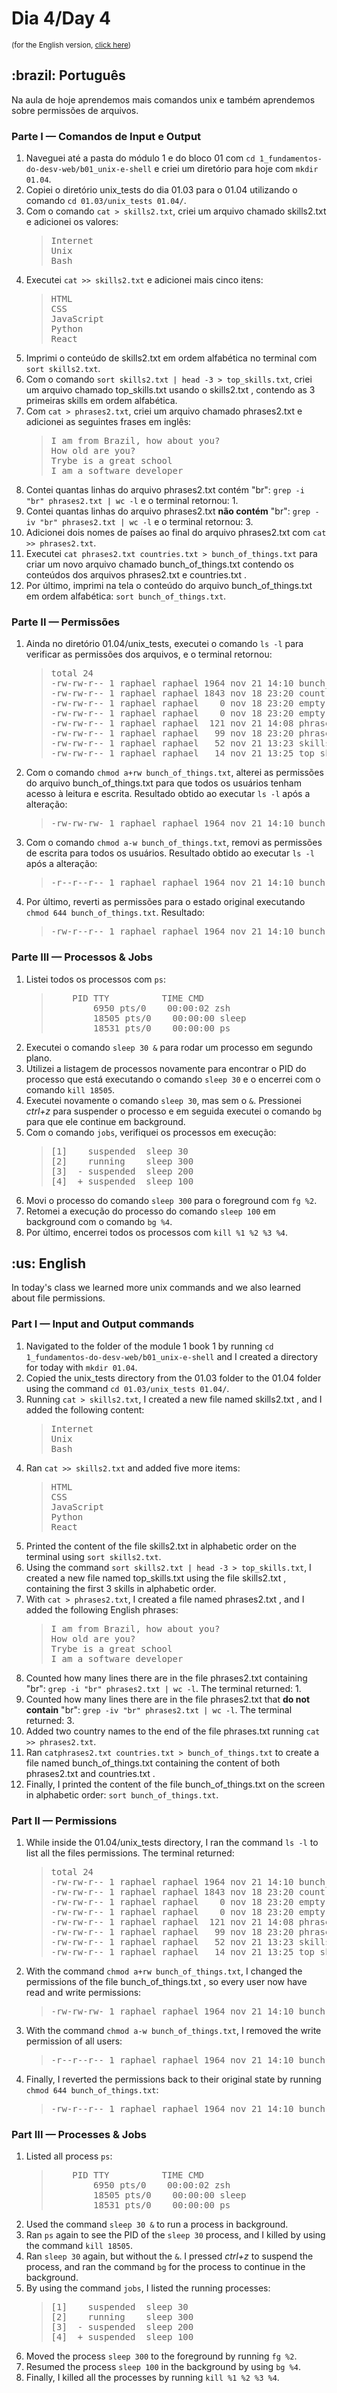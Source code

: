 # Dia 4/Day 4
<small>(for the English version, <a href="#en">click here</a>)</small>
<h2>:brazil: Português</h2>
<p>Na aula de hoje aprendemos mais comandos unix e também aprendemos sobre permissões de arquivos.</p>
<h3>Parte I — Comandos de Input e Output</h3>
  <ol>
    <li>Naveguei até a pasta do módulo 1 e do bloco 01 com <code>cd 1_fundamentos-do-desv-web/b01_unix-e-shell</code> e criei um diretório para hoje com <code>mkdir 01.04</code>.
    <li>Copiei o diretório unix_tests do dia 01.03 para o 01.04 utilizando o comando <code>cd 01.03/unix_tests 01.04/</code>.
    <li>Com o comando <code>cat > skills2.txt</code>, criei um arquivo chamado skills2.txt e adicionei os valores:
      <blockquote>
        <pre>
Internet
Unix
Bash</pre>
      </blockquote>
    <li>Executei <code>cat >> skills2.txt</code> e adicionei mais cinco itens:
      <blockquote>
        <pre>
HTML
CSS
JavaScript
Python
React</pre>
      </blockquote>
    <li>Imprimi o conteúdo de skills2.txt em ordem alfabética no terminal com <code>sort skills2.txt</code>.
    <li>Com o comando <code>sort skills2.txt | head -3 > top_skills.txt</code>, criei um arquivo chamado top_skills.txt usando o skills2.txt , contendo as 3 primeiras skills em ordem alfabética.
    <li>Com <code>cat > phrases2.txt</code>, criei um arquivo chamado phrases2.txt e adicionei as seguintes frases em inglês:
      <blockquote>
        <pre>
I am from Brazil, how about you?
How old are you?
Trybe is a great school
I am a software developer</pre>
      </blockquote>
    <li>Contei quantas linhas do arquivo phrases2.txt contém "br": <code>grep -i "br" phrases2.txt | wc -l</code> e o terminal retornou: 1.
    <li>Contei quantas linhas do arquivo phrases2.txt <strong>não contém</strong> "br": <code>grep -iv "br" phrases2.txt | wc -l</code> e o terminal retornou: 3.
    <li>Adicionei dois nomes de países ao final do arquivo phrases2.txt com <code>cat >> phrases2.txt</code>.
    <li>Executei <code>cat phrases2.txt countries.txt > bunch_of_things.txt</code> para criar um novo arquivo chamado bunch_of_things.txt contendo os conteúdos dos arquivos phrases2.txt e countries.txt .
    <li>Por último, imprimi na tela o conteúdo do arquivo bunch_of_things.txt em ordem alfabética: <code>sort bunch_of_things.txt</code>.
  </ol>
<h3>Parte II — Permissões</h3>
  <ol>
    <li>Ainda no diretório 01.04/unix_tests, executei o comando <code>ls -l</code> para verificar as permissões dos arquivos, e o terminal retornou:
      <blockquote>
        <pre>
total 24
-rw-rw-r-- 1 raphael raphael 1964 nov 21 14:10 bunch_of_things.txt
-rw-rw-r-- 1 raphael raphael 1843 nov 18 23:20 countries.txt
-rw-rw-r-- 1 raphael raphael    0 nov 18 23:20 empty.pdf
-rw-rw-r-- 1 raphael raphael    0 nov 18 23:20 empty.tbt
-rw-rw-r-- 1 raphael raphael  121 nov 21 14:08 phrases2.txt
-rw-rw-r-- 1 raphael raphael   99 nov 18 23:20 phrases.txt
-rw-rw-r-- 1 raphael raphael   52 nov 21 13:23 skills2.txt
-rw-rw-r-- 1 raphael raphael   14 nov 21 13:25 top_skills.txt</pre>
      </blockquote>
    <li>Com o comando <code>chmod a+rw bunch_of_things.txt</code>, alterei as permissões do arquivo bunch_of_things.txt para que todos os usuários tenham acesso à leitura e escrita. Resultado obtido ao executar <code>ls -l</code> após a alteração:
      <blockquote>
        <pre>
-rw-rw-rw- 1 raphael raphael 1964 nov 21 14:10 bunch_of_things.txt</pre>
      </blockquote>
    <li>Com o comando <code>chmod a-w bunch_of_things.txt</code>, removi as permissões de escrita para todos os usuários. Resultado obtido ao executar <code>ls -l</code> após a alteração:
      <blockquote>
        <pre>
-r--r--r-- 1 raphael raphael 1964 nov 21 14:10 bunch_of_things.txt</pre>
      </blockquote>
    <li>Por último, reverti as permissões para o estado original executando <code>chmod 644 bunch_of_things.txt</code>. Resultado:
      <blockquote>
        <pre>
-rw-r--r-- 1 raphael raphael 1964 nov 21 14:10 bunch_of_things.txt</pre>
      </blockquote>
  </ol>
<h3>Parte III — Processos & Jobs</h3>
  <ol>
    <li>Listei todos os processos com <code>ps</code>:
      <blockquote>
    <pre>
    PID TTY          TIME CMD
        6950 pts/0    00:00:02 zsh
        18505 pts/0    00:00:00 sleep
        18531 pts/0    00:00:00 ps</pre>
      </blockquote>
    <li>Executei o comando <code>sleep 30 &</code> para rodar um processo em segundo plano.
    <li>Utilizei a listagem de processos novamente para encontrar o PID do processo que está executando o comando <code>sleep 30</code> e o encerrei com o comando <code>kill 18505</code>.
    <li>Executei novamente o comando <code>sleep 30</code>, mas sem o <code>&</code>. Pressionei <em>ctrl+z</em> para suspender o processo e em seguida executei o comando <code>bg</code> para que ele continue em background.
    <li>Com o comando <code>jobs</code>, verifiquei os processos em execução:
      <blockquote>
    <pre>
[1]    suspended  sleep 30
[2]    running    sleep 300
[3]  - suspended  sleep 200
[4]  + suspended  sleep 100</pre>
      </blockquote>
    <li>Movi o processo do comando <code>sleep 300</code> para o foreground com <code>fg %2</code>.
    <li>Retomei a execução do processo do comando <code>sleep 100</code> em background com o comando <code>bg %4</code>.
    <li>Por último, encerrei todos os processos com <code>kill %1 %2 %3 %4</code>.
  </ol>

<h2 id="en">:us: English</h2>
<p>In today's class we learned more unix commands and we also learned about file permissions.</p>
<h3>Part I — Input and Output commands</h3>
  <ol>
    <li>Navigated to the folder of the module 1 book 1 by running <code>cd 1_fundamentos-do-desv-web/b01_unix-e-shell</code> and I created a directory for today with <code>mkdir 01.04</code>.
    <li>Copied the unix_tests directory from the 01.03 folder to the 01.04 folder using the command <code>cd 01.03/unix_tests 01.04/</code>.
    <li>Running <code>cat > skills2.txt</code>, I created a new file named skills2.txt , and I added the following content:
      <blockquote>
        <pre>
Internet
Unix
Bash</pre>
      </blockquote>
    <li>Ran <code>cat >> skills2.txt</code> and added five more items:
      <blockquote>
        <pre>
HTML
CSS
JavaScript
Python
React</pre>
      </blockquote>
    <li>Printed the content of the file skills2.txt in alphabetic order on the terminal using <code>sort skills2.txt</code>.
    <li>Using the command <code>sort skills2.txt | head -3 > top_skills.txt</code>, I created a new file named top_skills.txt using the file skills2.txt , containing the first 3 skills in alphabetic order.
    <li>With <code>cat > phrases2.txt</code>, I created a file named phrases2.txt , and I added the following English phrases:
      <blockquote>
        <pre>
I am from Brazil, how about you?
How old are you?
Trybe is a great school
I am a software developer</pre>
        </blockquote>
    <li>Counted how many lines there are in the file phrases2.txt containing "br": <code>grep -i "br" phrases2.txt | wc -l</code>. The terminal returned: 1.
    <li>Counted how many lines there are in the file phrases2.txt that <strong>do not contain</strong> "br": <code>grep -iv "br" phrases2.txt | wc -l</code>. The terminal returned: 3.
    <li>Added two country names to the end of the file phrases.txt running <code>cat >> phrases2.txt</code>.
    <li>Ran <code>catphrases2.txt countries.txt > bunch_of_things.txt</code> to create a file named bunch_of_things.txt containing the content of both phrases2.txt and countries.txt .
    <li>Finally, I printed the content of the file bunch_of_things.txt on the screen in alphabetic order: <code>sort bunch_of_things.txt</code>.
  </ol>
<h3>Part II — Permissions</h3>
  <ol>
    <li>While inside the 01.04/unix_tests directory, I ran the command <code>ls -l</code> to list all the files permissions. The terminal returned:
      <blockquote>
        <pre>
total 24
-rw-rw-r-- 1 raphael raphael 1964 nov 21 14:10 bunch_of_things.txt
-rw-rw-r-- 1 raphael raphael 1843 nov 18 23:20 countries.txt
-rw-rw-r-- 1 raphael raphael    0 nov 18 23:20 empty.pdf
-rw-rw-r-- 1 raphael raphael    0 nov 18 23:20 empty.tbt
-rw-rw-r-- 1 raphael raphael  121 nov 21 14:08 phrases2.txt
-rw-rw-r-- 1 raphael raphael   99 nov 18 23:20 phrases.txt
-rw-rw-r-- 1 raphael raphael   52 nov 21 13:23 skills2.txt
-rw-rw-r-- 1 raphael raphael   14 nov 21 13:25 top_skills.txt</pre>
      </blockquote>
    <li>With the command <code>chmod a+rw bunch_of_things.txt</code>, I changed the permissions of the file bunch_of_things.txt , so every user now have read and write permissions:
      <blockquote>
        <pre>
-rw-rw-rw- 1 raphael raphael 1964 nov 21 14:10 bunch_of_things.txt</pre>
      </blockquote>
    <li>With the command <code>chmod a-w bunch_of_things.txt</code>, I removed the write permission of all users:
      <blockquote>
        <pre>
-r--r--r-- 1 raphael raphael 1964 nov 21 14:10 bunch_of_things.txt</pre>
      </blockquote>
    <li>Finally, I reverted the permissions back to their original state by running <code>chmod 644 bunch_of_things.txt</code>:
      <blockquote>
        <pre>
-rw-r--r-- 1 raphael raphael 1964 nov 21 14:10 bunch_of_things.txt</pre>
      </blockquote>
  </ol>
<h3>Part III — Processes & Jobs</h3>
  <ol>
    <li>Listed all process <code>ps</code>:
      <blockquote>
        <pre>
    PID TTY          TIME CMD
        6950 pts/0    00:00:02 zsh
        18505 pts/0    00:00:00 sleep
        18531 pts/0    00:00:00 ps</pre>
      </blockquote>
    <li>Used the command <code>sleep 30 &</code> to run a process in background.
    <li>Ran <code>ps</code> again to see the PID of the <code>sleep 30</code> process, and I killed by using the command <code>kill 18505</code>.
    <li>Ran <code>sleep 30</code> again, but without the <code>&</code>. I pressed <em>ctrl+z</em> to suspend the process, and ran the command <code>bg</code> for the process to continue in the background.
    <li>By using the command <code>jobs</code>, I listed the running processes:
      <blockquote>
        <pre>
[1]    suspended  sleep 30
[2]    running    sleep 300
[3]  - suspended  sleep 200
[4]  + suspended  sleep 100</pre>
      </blockquote>
    <li>Moved the process <code>sleep 300</code> to the foreground by running <code>fg %2</code>.
    <li>Resumed the process <code>sleep 100</code> in the background by using <code>bg %4</code>.
    <li>Finally, I killed all the processes by running <code>kill %1 %2 %3 %4</code>.
  </ol>
